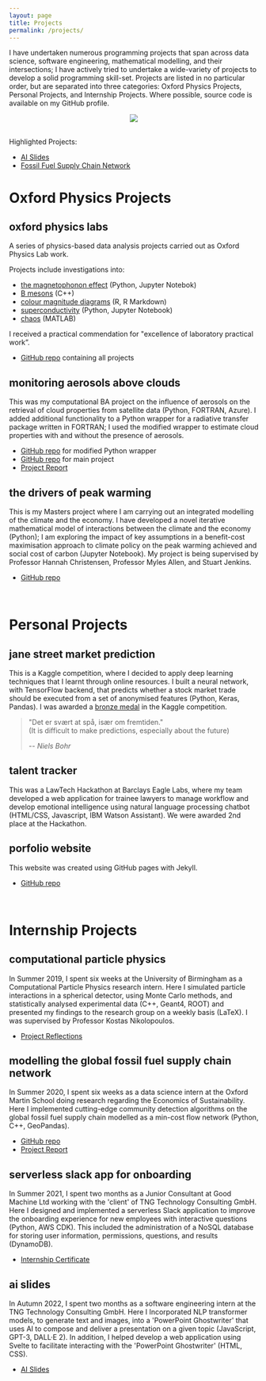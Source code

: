 ```yaml
---
layout: page
title: Projects
permalink: /projects/
---
```


I have undertaken numerous programming projects that span across data science, software engineering, mathematical modelling, and their intersections; I have actively tried to undertake a wide-variety of projects to develop a solid programming skill-set. Projects are listed in no particular order, but are separated into three categories: Oxford Physics Projects, Personal Projects, and Internship Projects. Where possible, source code is available on my GitHub profile.

<center>
  <div style="width:5%;text-align:center;">
    <a href="https://github.com/a5v"> <img src="https://a5v.github.io/personal-website/assets/icons/github_icon.png"> </a>
  </div>
</center>

<br>

Highlighted Projects:
- [AI Slides](https://ai-slides.com/)
- [Fossil Fuel Supply Chain Network](https://github.com/Lkruitwagen/global-fossil-fuel-supply-chain)

# Oxford Physics Projects

## oxford physics labs

A series of physics-based data analysis projects carried out as Oxford Physics Lab work.

Projects include investigations into:
- [the magnetophonon effect](https://a5v.github.io/personal-website/assets/files/magnetophonon_effect_report.pdf) (Python, Jupyter Notebok)
- [B mesons](https://a5v.github.io/personal-website/assets/files/NP10_mini_project_report.pdf)  (C++)
- [colour magnitude diagrams](https://a5v.github.io/personal-website/assets/files/colour_magnitude_diagrams_report.pdf) (R, R Markdown)
- [superconductivity](https://a5v.github.io/personal-website/assets/files/superconductivity_report.pdf) (Python, Jupyter Notebook)
- [chaos](https://a5v.github.io/personal-website/assets/files/chaos_lab_report.pdf) (MATLAB)

I received a practical commendation for "excellence of laboratory practical work”.

- [GitHub repo](https://github.com/a5v/oxford-physics-labs) containing all projects

## monitoring aerosols above clouds

This was my computational BA project on the influence of aerosols on the retrieval of cloud properties from satellite data (Python, FORTRAN, Azure). I added additional functionality to a Python wrapper for a radiative transfer package written in FORTRAN; I used the modified wrapper to estimate cloud properties with and without the presence of aerosols.

- [GitHub repo](https://github.com/a5v/pyDISORT) for modified Python wrapper
- [GitHub repo](https://github.com/a5v/aerosols-above-clouds) for main project
- [Project Report](https://a5v.github.io/personal-website/assets/files/B8_report.pdf)

## the drivers of peak warming

This is my Masters project where I am carrying out an integrated modelling of the climate and the economy. I have developed a novel iterative mathematical model of interactions between the climate and the economy (Python); I am exploring the impact of key assumptions in a benefit-cost maximisation approach to climate policy on the peak warming achieved and social cost of carbon (Jupyter Notebook). My project is being supervised by Professor Hannah Christensen, Professor Myles Allen, and Stuart Jenkins.

- [GitHub repo](https://github.com/a5v/drivers-of-peak-warming)

<br>

# Personal Projects

## jane street market prediction

This is a Kaggle competition, where I decided to apply deep learning techniques that I learnt through online resources. I built a neural network, with TensorFlow backend, that predicts whether a stock market trade should be executed from a set of anonymised features (Python, Keras, Pandas). I was awarded a [bronze medal](https://www.kaggle.com/maxpower742) in the Kaggle competition.

> "Det er svært at spå, især om fremtiden." \
> (It is difficult to make predictions, especially about the future)
>
> -- <cite> Niels Bohr <cite>

## talent tracker

This was a LawTech Hackathon at Barclays Eagle Labs, where my team developed a web application for trainee lawyers to manage workflow and develop emotional intelligence using natural language processing chatbot (HTML/CSS, Javascript, IBM Watson Assistant). We were awarded 2nd place at the Hackathon.

## porfolio website

This website was created using GitHub pages with Jekyll.

- [GitHub repo](https://github.com/a5v/personal-website)

<br>

# Internship Projects

## computational particle physics

In Summer 2019, I spent six weeks at the University of Birmingham as a Computational Particle Physics research intern. Here I simulated particle interactions in a spherical detector, using Monte Carlo methods, and statistically analysed experimental data (C++, Geant4, ROOT) and presented my findings to the research group on a weekly basis (LaTeX). I was supervised by Professor Kostas Nikolopoulos.

- [Project Reflections](https://a5v.github.io/personal-website/assets/files/UoB_reflective_diary.pdf)

## modelling the global fossil fuel supply chain network

In Summer 2020, I spent six weeks as a data science intern at the Oxford Martin School doing research regarding the Economics of Sustainability. Here I implemented cutting-edge community detection algorithms on the global fossil fuel supply chain modelled as a min-cost flow network (Python, C++, GeoPandas).

- [GitHub repo](https://github.com/Lkruitwagen/global-fossil-fuel-supply-chain)
- [Project Report](https://a5v.github.io/personal-website/assets/files/UoO_report.pdf)

## serverless slack app for onboarding

In Summer 2021, I spent two months as a Junior Consultant at Good Machine Ltd working with the 'client' of TNG Technology Consulting GmbH. Here I designed and implemented a serverless Slack application to improve the onboarding experience for new employees with interactive questions (Python, AWS CDK). This included the administration of a NoSQL database for storing user information, permissions, questions, and results (DynamoDB).

- [Internship Certificate](https://a5v.github.io/personal-website/assets/files/good_machine_internship_certificate.pdf)

## ai slides

In Autumn 2022, I spent two months as a software engineering intern at the TNG Technology Consulting GmbH. Here I Incorporated NLP transformer models, to generate text and images, into a 'PowerPoint Ghostwriter' that uses AI to compose and deliver a presentation on a given topic (JavaScript, GPT-3, DALL·E 2). In addition, I helped develop a web application using Svelte to facilitate interacting with the 'PowerPoint Ghostwriter' (HTML, CSS).

- [AI Slides](https://ai-slides.com/)
